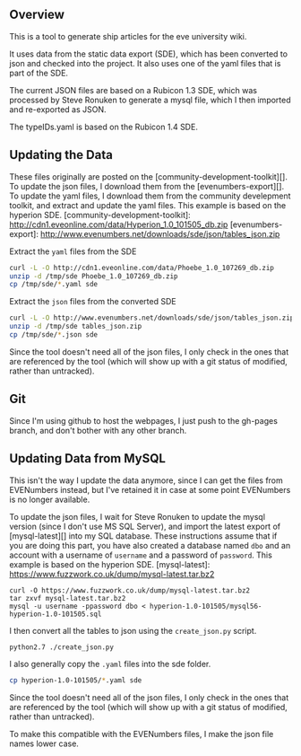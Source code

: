 Overview
--------

This is a tool to generate ship articles for the eve university wiki.

It uses data from the static data export (SDE), which has been converted to json and checked into the project. It also uses one of the yaml files that is part of the SDE.

The current JSON files are based on a Rubicon 1.3 SDE, which was processed by Steve Ronuken to generate a mysql file, which I then imported and re-exported as JSON.

The typeIDs.yaml is based on the Rubicon 1.4 SDE.

Updating the Data
-----------------

These files originally are posted on the [community-development-toolkit][].
To update the json files, I download them from the [evenumbers-export][].
To update the yaml files, I download them from the community develepment toolkit, and extract and update the yaml files.
This example is based on the hyperion SDE.
[community-development-toolkit]: http://cdn1.eveonline.com/data/Hyperion_1.0_101505_db.zip
[evenumbers-export]: http://www.evenumbers.net/downloads/sde/json/tables_json.zip

Extract the `yaml` files from the SDE
```bash
curl -L -O http://cdn1.eveonline.com/data/Phoebe_1.0_107269_db.zip
unzip -d /tmp/sde Phoebe_1.0_107269_db.zip
cp /tmp/sde/*.yaml sde
```

Extract the `json` files from the converted SDE
```bash
curl -L -O http://www.evenumbers.net/downloads/sde/json/tables_json.zip
unzip -d /tmp/sde tables_json.zip
cp /tmp/sde/*.json sde
```

Since the tool doesn't need all of the json files, I only check in the ones that are referenced by the tool (which will show up with a git status of modified, rather than untracked).

Git
---
Since I'm using github to host the webpages, I just push to the gh-pages branch, and don't bother with any other branch.

Updating Data from MySQL
------------------------
This isn't the way I update the data anymore, since I can get the files from EVENumbers instead, but I've retained it in case at some point EVENumbers is no longer available.

To update the json files, I wait for Steve Ronuken to update the mysql version (since I don't use MS SQL Server), and import the latest export of [mysql-latest][] into my SQL database. These instructions assume that if you are doing this part, you have also created a database named `dbo` and an account with a username of `username` and a password of `password`. This example is based on the hyperion SDE.
[mysql-latest]: https://www.fuzzwork.co.uk/dump/mysql-latest.tar.bz2


```
curl -O https://www.fuzzwork.co.uk/dump/mysql-latest.tar.bz2
tar zxvf mysql-latest.tar.bz2
mysql -u username -ppassword dbo < hyperion-1.0-101505/mysql56-hyperion-1.0-101505.sql
```

I then convert all the tables to json using the `create_json.py` script.

```bash
python2.7 ./create_json.py
```

I also generally copy the `.yaml` files into the sde folder.

```bash
cp hyperion-1.0-101505/*.yaml sde
```

Since the tool doesn't need all of the json files, I only check in the ones that are referenced by the tool (which will show up with a git status of modified, rather than untracked).

To make this compatible with the EVENumbers files, I make the json file names lower case.

